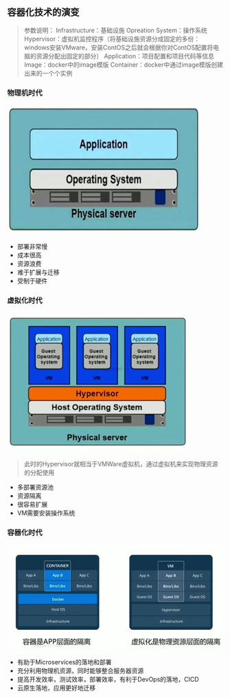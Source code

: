 ## 容器化技术的演变
> 参数说明：
> Infrastructure：基础设施
> Opreation System：操作系统
> Hypervisor：虚拟机监控程序（将基础设施资源分成固定的多份：windows安装VMware，安装ContOS之后就会根据你对ContOS配置将电脑的资源分配出固定的部分）
> Application：项目配置和项目代码等信息
> Image：docker中的image模版
> Container：docker中通过image模版创建出来的一个个实例

### 物理机时代
![物理机架构](../resource/docker/docker-物理机架构.png)
* 部署非常慢
* 成本很高
* 资源浪费
* 难于扩展与迁移
* 受制于硬件

### 虚拟化时代
![虚拟机架构](../resource/docker/docker-虚拟机架构.png)
> 此时的Hypervisor就相当于VMWare虚拟机，通过虚拟机来实现物理资源的分配使用
* 多部署资源池
* 资源隔离
* 很容易扩展
* VM需要安装操作系统

### 容器化时代
![容器架构](../resource/docker/docker-容器架构.png)
* 有助于Microservices的落地和部署
* 充分利用物理机资源，同时能够整合服务器资源
* 提高开发效率，测试效率，部署效率，有利于DevOps的落地，CICD
* 云原生落地，应用更好地迁移

